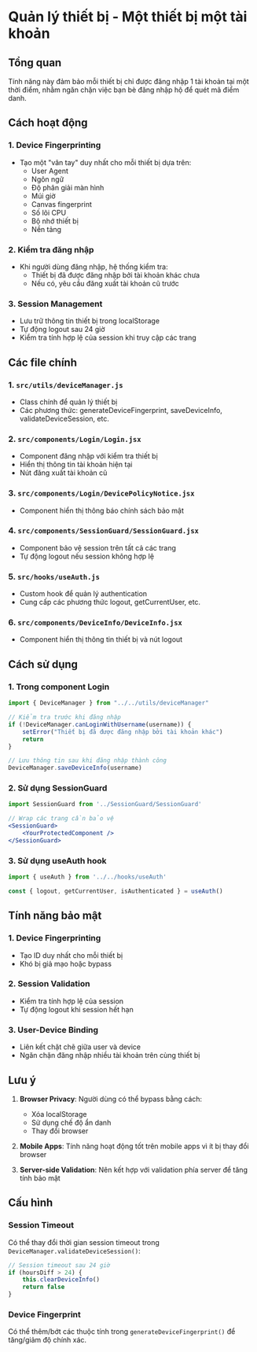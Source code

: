 # Quản lý thiết bị - Một thiết bị một tài khoản

## Tổng quan
Tính năng này đảm bảo mỗi thiết bị chỉ được đăng nhập 1 tài khoản tại một thời điểm, nhằm ngăn chặn việc bạn bè đăng nhập hộ để quét mã điểm danh.

## Cách hoạt động

### 1. Device Fingerprinting
- Tạo một "vân tay" duy nhất cho mỗi thiết bị dựa trên:
  - User Agent
  - Ngôn ngữ
  - Độ phân giải màn hình
  - Múi giờ
  - Canvas fingerprint
  - Số lõi CPU
  - Bộ nhớ thiết bị
  - Nền tảng

### 2. Kiểm tra đăng nhập
- Khi người dùng đăng nhập, hệ thống kiểm tra:
  - Thiết bị đã được đăng nhập bởi tài khoản khác chưa
  - Nếu có, yêu cầu đăng xuất tài khoản cũ trước

### 3. Session Management
- Lưu trữ thông tin thiết bị trong localStorage
- Tự động logout sau 24 giờ
- Kiểm tra tính hợp lệ của session khi truy cập các trang

## Các file chính

### 1. `src/utils/deviceManager.js`
- Class chính để quản lý thiết bị
- Các phương thức: generateDeviceFingerprint, saveDeviceInfo, validateDeviceSession, etc.

### 2. `src/components/Login/Login.jsx`
- Component đăng nhập với kiểm tra thiết bị
- Hiển thị thông tin tài khoản hiện tại
- Nút đăng xuất tài khoản cũ

### 3. `src/components/Login/DevicePolicyNotice.jsx`
- Component hiển thị thông báo chính sách bảo mật

### 4. `src/components/SessionGuard/SessionGuard.jsx`
- Component bảo vệ session trên tất cả các trang
- Tự động logout nếu session không hợp lệ

### 5. `src/hooks/useAuth.js`
- Custom hook để quản lý authentication
- Cung cấp các phương thức logout, getCurrentUser, etc.

### 6. `src/components/DeviceInfo/DeviceInfo.jsx`
- Component hiển thị thông tin thiết bị và nút logout

## Cách sử dụng

### 1. Trong component Login
```jsx
import { DeviceManager } from "../../utils/deviceManager"

// Kiểm tra trước khi đăng nhập
if (!DeviceManager.canLoginWithUsername(username)) {
    setError("Thiết bị đã được đăng nhập bởi tài khoản khác")
    return
}

// Lưu thông tin sau khi đăng nhập thành công
DeviceManager.saveDeviceInfo(username)
```

### 2. Sử dụng SessionGuard
```jsx
import SessionGuard from '../SessionGuard/SessionGuard'

// Wrap các trang cần bảo vệ
<SessionGuard>
    <YourProtectedComponent />
</SessionGuard>
```

### 3. Sử dụng useAuth hook
```jsx
import { useAuth } from '../../hooks/useAuth'

const { logout, getCurrentUser, isAuthenticated } = useAuth()
```

## Tính năng bảo mật

### 1. Device Fingerprinting
- Tạo ID duy nhất cho mỗi thiết bị
- Khó bị giả mạo hoặc bypass

### 2. Session Validation
- Kiểm tra tính hợp lệ của session
- Tự động logout khi session hết hạn

### 3. User-Device Binding
- Liên kết chặt chẽ giữa user và device
- Ngăn chặn đăng nhập nhiều tài khoản trên cùng thiết bị

## Lưu ý

1. **Browser Privacy**: Người dùng có thể bypass bằng cách:
   - Xóa localStorage
   - Sử dụng chế độ ẩn danh
   - Thay đổi browser

2. **Mobile Apps**: Tính năng hoạt động tốt trên mobile apps vì ít bị thay đổi browser

3. **Server-side Validation**: Nên kết hợp với validation phía server để tăng tính bảo mật

## Cấu hình

### Session Timeout
Có thể thay đổi thời gian session timeout trong `DeviceManager.validateDeviceSession()`:
```javascript
// Session timeout sau 24 giờ
if (hoursDiff > 24) {
    this.clearDeviceInfo()
    return false
}
```

### Device Fingerprint
Có thể thêm/bớt các thuộc tính trong `generateDeviceFingerprint()` để tăng/giảm độ chính xác. 